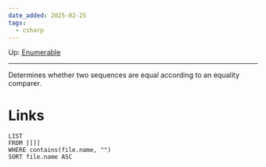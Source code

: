 ```yaml
---
date_added: 2025-02-25
tags:
  - csharp
---
```

Up: [Enumerable](Enumerable.md)
___
 Determines whether two sequences are equal according to an equality comparer.

# Links
```dataview
LIST
FROM [[]]
WHERE contains(file.name, "")
SORT file.name ASC
```

